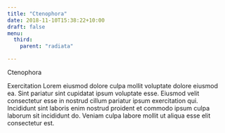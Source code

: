 ```yaml
---
title: "Ctenophora"
date: 2018-11-10T15:38:22+10:00
draft: false
menu: 
  third:
    parent: "radiata"

---
```


Ctenophora

Exercitation Lorem eiusmod dolore culpa mollit voluptate dolore eiusmod ea. Sint pariatur sint cupidatat ipsum voluptate esse. Eiusmod velit consectetur esse in nostrud cillum pariatur ipsum exercitation qui. Incididunt sint laboris enim nostrud proident et commodo ipsum culpa laborum sit incididunt do. Veniam culpa labore mollit ut aliqua esse elit consectetur est.